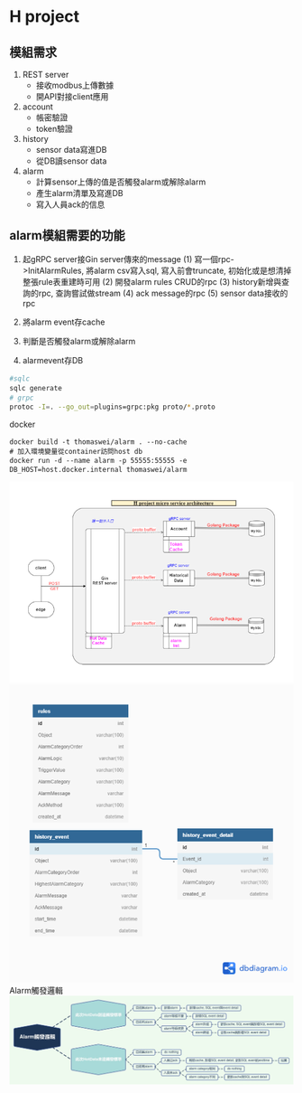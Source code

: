 # H project

## 模組需求

1. REST server
   - 接收modbus上傳數據
   - 開API對接client應用
2. account
   - 帳密驗證
   - token驗證
3. history
   - sensor data寫進DB
   - 從DB讀sensor data
4. alarm
   - 計算sensor上傳的值是否觸發alarm或解除alarm
   - 產生alarm清單及寫進DB
   - 寫入人員ack的信息

## alarm模組需要的功能
1. 起gRPC server接Gin server傳來的message
   <!-- DONE -->
   (1) 寫一個rpc->InitAlarmRules, 將alarm csv寫入sql, 寫入前會truncate, 初始化或是想清掉整張rule表重建時可用
   <!-- TODO -->
   (2) 開發alarm rules CRUD的rpc
   <!-- TODO -->
   (3) history新增與查詢的rpc, 查詢嘗試做stream
   <!-- TODO -->
   (4) ack message的rpc
   <!-- TODO -->
   (5) sensor data接收的rpc
<!-- TODO -->
2. 將alarm event存cache
<!-- TODO -->
3. 判斷是否觸發alarm或解除alarm
<!-- TODO --> 
4. alarmevent存DB

```sh
#sqlc
sqlc generate
# grpc
protoc -I=. --go_out=plugins=grpc:pkg proto/*.proto
```

docker
```shell
docker build -t thomaswei/alarm . --no-cache
# 加入環境變量從container訪問host db
docker run -d --name alarm -p 55555:55555 -e DB_HOST=host.docker.internal thomaswei/alarm 
```

![](png/ms.png)
![](png/DB.png)
Alarm觸發邏輯
![](png/AlarmTriggerRules.png)

